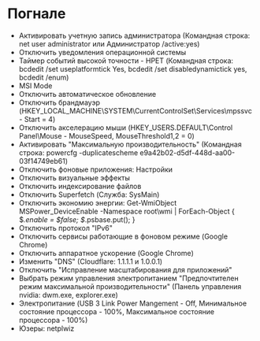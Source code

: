 # Погнале

- Активировать учетную запись администратора (Командная строка: net user administrator или Администратор /active:yes)
- Отключить уведомления операционной системы
- Таймер событий высокой точности - HPET (Командная строка: bcdedit /set useplatformtick Yes, bcdedit /set disabledynamictick yes, bcdedit /enum)
- MSI Mode
- Отключить автоматическое обновление
- Отключить брандмауэр (HKEY_LOCAL_MACHINE\SYSTEM\CurrentControlSet\Services\mpssvc - Start = 4)
- Отключить акселерацию мыши (HKEY_USERS\.DEFAULT\Control Panel\Mouse - MouseSpeed, MouseThreshold1,2 = 0)
- Активировать "Максимальную производительность" (Командная строка: powercfg -duplicatescheme e9a42b02-d5df-448d-aa00-03f14749eb61)
- Отключить фоновые приложения: Настройки
- Отключить визуальные эффекты
- Отключить индексирование файлов
- Отключить Superfetch (Служба: SysMain)
- Отключить экономию энергии: Get-WmiObject MSPower_DeviceEnable -Namespace root\wmi | ForEach-Object { $_.enable = $false; $_.psbase.put(); }
- Отключить протокол "IPv6"
- Отключить сервисы работающие в фоновом режиме (Google Chrome)
- Отключить аппаратное ускорение (Google Chrome)
- Изменить "DNS" (Cloudflare: 1.1.1.1 и 1.0.0.1)
- Отключить "Исправление масштабирования для приложений"
- Выбрать режим управления электропитанием "Предпочтителен режим максимальной производительности" (Панель управления nvidia: dwm.exe, explorer.exe)
- Электропитание (USB 3 Link Power Mangement - Off, Минимальное состояние процессора - 100%, Максимальное состояние процессора - 100%)
- Юзеры: netplwiz

